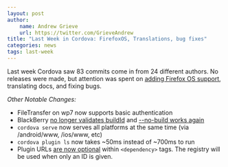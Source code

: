 ```yaml
---
layout: post
author:
    name: Andrew Grieve
    url: https://twitter.com/GrieveAndrew
title: "Last Week in Cordova: FirefoxOS, Translations, bug fixes"
categories: news
tags: last-week
---
```


Last week Cordova saw 83 commits come in from 24 different authors. No releases were made,
but attention was spent on [adding Firefox OS support](https://issues.apache.org/jira/issues/?jql=project%20%3D%20CB%20AND%20component%20%3D%20FirefoxOS),
translating docs, and fixing bugs.

*Other Notable Changes:*

- FileTransfer on wp7 now supports basic authentication
- BlackBerry [no longer validates buildId](https://issues.apache.org/jira/browse/CB-4732) and [--no-build works again](https://issues.apache.org/jira/browse/CB-4785)
- `cordova serve` now serves all platforms at the same time (via /android/www, /ios/www, etc)
- `cordova plugin ls` now takes ~50ms instead of ~700ms to run
- Plugin URLs [are now optional](https://issues.apache.org/jira/browse/CB-4770) within `<dependency>` tags. The registry will be used when only an ID is given.
<!--more-->
